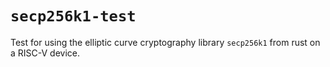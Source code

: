 # `secp256k1-test`

Test for using the elliptic curve cryptography library `secp256k1` from rust on a RISC-V device.
